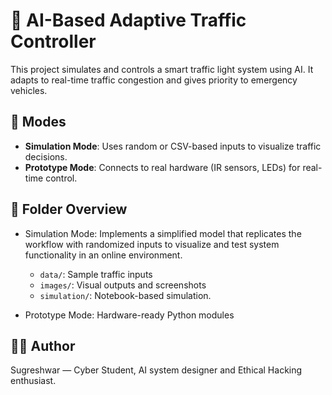 # 🚦 AI-Based Adaptive Traffic Controller

This project simulates and controls a smart traffic light system using AI. It adapts to real-time traffic congestion and gives priority to emergency vehicles.

## 🔧 Modes
- **Simulation Mode**: Uses random or CSV-based inputs to visualize traffic decisions.
- **Prototype Mode**: Connects to real hardware (IR sensors, LEDs) for real-time control.

## 📁 Folder Overview
- Simulation Mode: Implements a simplified model that replicates the workflow with randomized inputs to visualize and test system functionality in an online environment.
   - `data/`: Sample traffic inputs
   - `images/`: Visual outputs and screenshots
   - `simulation/`: Notebook-based simulation.

- Prototype Mode: Hardware-ready Python modules

## 👨‍💻 Author
Sugreshwar — Cyber Student, AI system designer and Ethical Hacking enthusiast.

